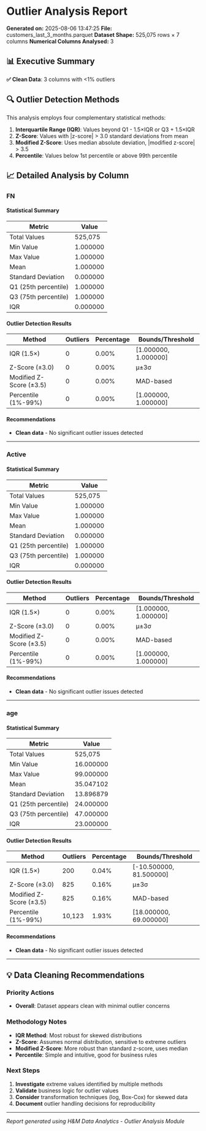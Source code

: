# Outlier Analysis Report

**Generated on:** 2025-08-06 13:47:25
**File:** customers_last_3_months.parquet
**Dataset Shape:** 525,075 rows × 7 columns
**Numerical Columns Analysed:** 3

## 📊 Executive Summary

**✅ Clean Data**: 3 columns with <1% outliers


## 🔍 Outlier Detection Methods

This analysis employs four complementary statistical methods:

1. **Interquartile Range (IQR)**: Values beyond Q1 - 1.5×IQR or Q3 + 1.5×IQR
2. **Z-Score**: Values with |z-score| > 3.0 standard deviations from mean
3. **Modified Z-Score**: Uses median absolute deviation, |modified z-score| > 3.5
4. **Percentile**: Values below 1st percentile or above 99th percentile

## 📈 Detailed Analysis by Column

### FN

#### Statistical Summary

| Metric | Value |
| ------ | ----- |
| Total Values | 525,075 |
| Min Value | 1.000000 |
| Max Value | 1.000000 |
| Mean | 1.000000 |
| Standard Deviation | 0.000000 |
| Q1 (25th percentile) | 1.000000 |
| Q3 (75th percentile) | 1.000000 |
| IQR | 0.000000 |

#### Outlier Detection Results

| Method | Outliers | Percentage | Bounds/Threshold |
| ------ | -------- | ---------- | ---------------- |
| IQR (1.5×) | 0 | 0.00% | [1.000000, 1.000000] |
| Z-Score (±3.0) | 0 | 0.00% | μ±3σ |
| Modified Z-Score (±3.5) | 0 | 0.00% | MAD-based |
| Percentile (1%-99%) | 0 | 0.00% | [1.000000, 1.000000] |

#### Recommendations

- **Clean data** - No significant outlier issues detected

---

### Active

#### Statistical Summary

| Metric | Value |
| ------ | ----- |
| Total Values | 525,075 |
| Min Value | 1.000000 |
| Max Value | 1.000000 |
| Mean | 1.000000 |
| Standard Deviation | 0.000000 |
| Q1 (25th percentile) | 1.000000 |
| Q3 (75th percentile) | 1.000000 |
| IQR | 0.000000 |

#### Outlier Detection Results

| Method | Outliers | Percentage | Bounds/Threshold |
| ------ | -------- | ---------- | ---------------- |
| IQR (1.5×) | 0 | 0.00% | [1.000000, 1.000000] |
| Z-Score (±3.0) | 0 | 0.00% | μ±3σ |
| Modified Z-Score (±3.5) | 0 | 0.00% | MAD-based |
| Percentile (1%-99%) | 0 | 0.00% | [1.000000, 1.000000] |

#### Recommendations

- **Clean data** - No significant outlier issues detected

---

### age

#### Statistical Summary

| Metric | Value |
| ------ | ----- |
| Total Values | 525,075 |
| Min Value | 16.000000 |
| Max Value | 99.000000 |
| Mean | 35.047102 |
| Standard Deviation | 13.896879 |
| Q1 (25th percentile) | 24.000000 |
| Q3 (75th percentile) | 47.000000 |
| IQR | 23.000000 |

#### Outlier Detection Results

| Method | Outliers | Percentage | Bounds/Threshold |
| ------ | -------- | ---------- | ---------------- |
| IQR (1.5×) | 200 | 0.04% | [-10.500000, 81.500000] |
| Z-Score (±3.0) | 825 | 0.16% | μ±3σ |
| Modified Z-Score (±3.5) | 825 | 0.16% | MAD-based |
| Percentile (1%-99%) | 10,123 | 1.93% | [18.000000, 69.000000] |

#### Recommendations

- **Clean data** - No significant outlier issues detected

---

## 💡 Data Cleaning Recommendations

### Priority Actions

- **Overall**: Dataset appears clean with minimal outlier concerns

### Methodology Notes

- **IQR Method**: Most robust for skewed distributions
- **Z-Score**: Assumes normal distribution, sensitive to extreme outliers
- **Modified Z-Score**: More robust than standard z-score, uses median
- **Percentile**: Simple and intuitive, good for business rules

### Next Steps

1. **Investigate** extreme values identified by multiple methods
2. **Validate** business logic for outlier values
3. **Consider** transformation techniques (log, Box-Cox) for skewed data
4. **Document** outlier handling decisions for reproducibility

---

_Report generated using H&M Data Analytics - Outlier Analysis Module_